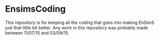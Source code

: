 # EnsimsCoding

This repository is for keeping all the coding that goes into making EnSimS just that little bit better. Any work in this repository was probably made between 11/07/15 and 03/09/15.
